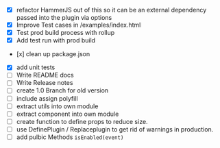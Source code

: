 * [x] refactor HammerJS out of this so it can be an external dependency passed into the plugin via options
* [x] Improve Test cases in /examples/index.html
* [x] Test prod build process with rollup
* [x] Add test run with prod build
* [x] clean up package.json
* [x] add unit tests
* [ ] Write README docs
* [ ] Write Release notes
* [ ] create 1.0 Branch for old version
* [ ] include assign polyfill
* [ ] extract utils into own module
* [ ] extract component into own module
* [ ] create function to define props to reduce size.
* [ ] use DefinePlugin / Replaceplugin to get rid of warnings in production.
* [ ] add pulbic Methods `isEnabled(event)`
